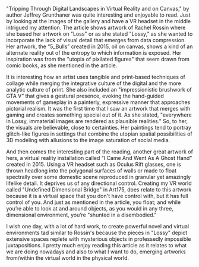"Tripping Through Digital Landscapes in Virtual Reality and on Canvas," by author Jeffrey Grunthaner was quite interesting and enjoyable to read. Just by looking at the images of the gallery and have a VR headset in the middle intrigued my attention. The article shows artwork of Rachel Rossin where she based her artwork on "Loss" or as she stated "Lossy," as she wanted to incorporate the lack of visual detail that emerges from data compression. Her artwork, the “5_Bulls” created in 2015, oil on canvas, shows a kind of an alternate reality out of the entropy to which information is exposed. Her inspiration was from the "utopia of pixilated figures" that seem drawn from comic books, as she mentioned in the article. 

It is interesting how an artist uses tangible and print-based techniques of collage while merging the integrative culture of the digital and the more analytic culture of print. She also included an "impressionistic brushwork of GTA V” that gives a gestural presence, evoking the hand-guided movements of gameplay in a painterly, expressive manner that approaches pictorial realism. It was the first time that I saw an artwork that merges with gaming and creates something special out of it. As she stated, "everywhere in Lossy, immaterial images are rendered as plausible realities." So, to her, the visuals are believable, close to certainties. Her paintings tend to portray glitch-like figures in settings that combine the utopian spatial possibilities of 3D modeling with allusions to the image saturation of social media. 

And then comes the interesting part of the reading, another great artwork of hers, a virtual reality installation called “I Came And Went As A Ghost Hand” created in 2015. Using a VR headset such as Oculus Rift glasses, one is thrown headlong into the polygonal surfaces of walls or made to float spectrally over some domestic scene reproduced in granular yet amazingly lifelike detail. It deprives us of any directional control. Creating my VR world called "Undefined Dimensional Bridge" in Art175, does relate to this artwork because it is a virtual space that you don't have control with, but it has full control of you. And just as mentioned in the article, you float; and while you’re able to look at and around objects, as you would in any three, dimensional environment, you’re "shunted in a disembodied."

I wish one day, with a lot of hard work, to create powerful novel and virtual environments tad similar to Rossin's because the pieces in "Lossy" depict extensive spaces replete with mysterious objects in professedly impossible juxtapositions. I pretty much enjoy reading this article as it relates to what we are doing nowadays and also to what I want to do, emerging artworks from/within the virtual world in the physical world.


























